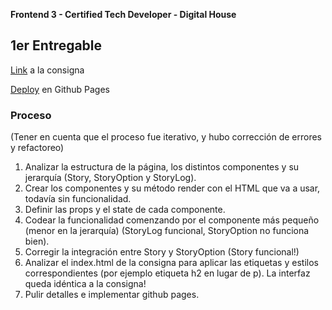 **Frontend 3 - Certified Tech Developer - Digital House**

## 1er Entregable

[Link](https://github.com/Ivanszs/ctd-frontend3-primer-evaluacion) a la consigna

[Deploy](https://agustinbravop.github.io/ctd_front3_1er_parcial) en Github Pages

### Proceso
(Tener en cuenta que el proceso fue iterativo, y hubo corrección de errores y refactoreo)

1. Analizar la estructura de la página, los distintos componentes y su jerarquía (Story, StoryOption y StoryLog).
2. Crear los componentes y su método render con el HTML que va a usar, todavía sin funcionalidad.
3. Definir las props y el state de cada componente.
4. Codear la funcionalidad comenzando por el componente más pequeño (menor en la jerarquía) (StoryLog funcional, StoryOption no funciona bien).
5. Corregir la integración entre Story y StoryOption (Story funcional!)
6. Analizar el index.html de la consigna para aplicar las etiquetas y estilos correspondientes (por ejemplo etiqueta h2 en lugar de p). La interfaz queda idéntica a la consigna!
7. Pulir detalles e implementar github pages.
